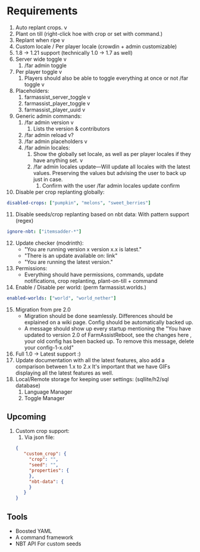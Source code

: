 # Requirements

1. Auto replant crops. v
2. Plant on till (right-click hoe with crop or set with command.)
3. Replant when ripe v 
4. Custom locale / Per player locale (crowdin + admin customizable)
5. 1.8 → 1.21 support (technically 1.0 → 1.7 as well)
6. Server wide toggle v
   1. /far admin toggle
7. Per player toggle v
   1. Players should also be able to toggle everything at once or not /far toggle v
8. Placeholders:
   1. farmassist_server_toggle v
   2. farmassist_player_toggle v
   3. farmassist_player_uuid v
9. Generic admin commands:
   1. /far admin version v
      1. Lists the version & contributors
   2. /far admin reload v?
   3. /far admin placeholders v
   4. /far admin locales: 
      1. Show the globally set locale, as well as per player locales if they have anything set. v
      2. /far admin locales update—Will update all locales with the latest values. Preserving the values but advising the 
      user to back up just in case.
         1. Confirm with the user /far admin locales update confirm
10. Disable per crop replanting globally:
   ```yaml
  disabled-crops: ["pumpkin", "melons", "sweet_berries"]
   ```
11. Disable seeds/crop replanting based on nbt data: With pattern support (regex)
   ```yaml
   ignore-nbt: ["itemsadder-*"]
   ```
12. Update checker (modrinth): 
      * "You are running version x version x.x is latest."
      * "There is an update available on: link"
      * "You are running the latest version."
13. Permissions:
    * Everything should have permissions, commands, update notifications, crop replanting, plant-on-till + command
14. Enable / Disable per world: (perm farmassist.worlds.<name>)
   ```yaml
   enabled-worlds: ["world", "world_nether"]
   ```
15. Migration from pre 2.0
    * Migration should be done seamlessly. Differences should be explained on a wiki page. 
    Config should be automatically backed up.
    * A message should show up every startup mentioning the "You have updated to version 2.0 of FarmAssistReboot, see the changes here <link>, your old config has been backed up. To remove this message, delete your config-1-x.old"
16. Full 1.0 -> Latest support :)
17. Update documentation with all the latest features, also add a comparison between 1.x to 2.x
    It's important that we have GIFs displaying all the latest features as well.
18. Local/Remote storage for keeping user settings: (sqllite/h2/sql database)
    1. Language Manager
    2. Toggle Manager
## Upcoming
1. Custom crop support:
   1. Via json file:
   ```json
   {
      "custom_crop": {
        "crop": "",
        "seed": "",
        "properties": {
        },
        "nbt-data": {
        }
      }
   }
   ```

## Tools

* Boosted YAML
* A command framework
* NBT API For custom seeds